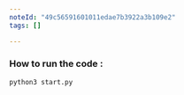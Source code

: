 ```yaml
---
noteId: "49c56591601011edae7b3922a3b109e2"
tags: []

---
```


### How to run the code :

`python3 start.py`